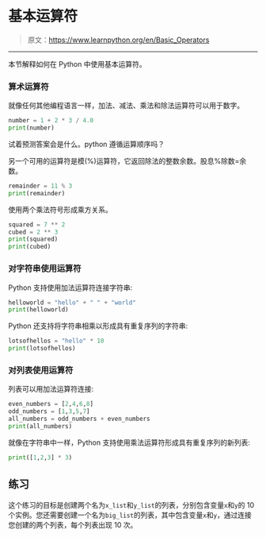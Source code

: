 # 基本运算符

> 原文：<https://www.learnpython.org/en/Basic_Operators>

* * *

本节解释如何在 Python 中使用基本运算符。

### 算术运算符

就像任何其他编程语言一样，加法、减法、乘法和除法运算符可以用于数字。

```py
number = 1 + 2 * 3 / 4.0
print(number) 
```

试着预测答案会是什么。python 遵循运算顺序吗？

另一个可用的运算符是模(%)运算符，它返回除法的整数余数。股息%除数=余数。

```py
remainder = 11 % 3
print(remainder) 
```

使用两个乘法符号形成乘方关系。

```py
squared = 7 ** 2
cubed = 2 ** 3
print(squared)
print(cubed) 
```

### 对字符串使用运算符

Python 支持使用加法运算符连接字符串:

```py
helloworld = "hello" + " " + "world"
print(helloworld) 
```

Python 还支持将字符串相乘以形成具有重复序列的字符串:

```py
lotsofhellos = "hello" * 10
print(lotsofhellos) 
```

### 对列表使用运算符

列表可以用加法运算符连接:

```py
even_numbers = [2,4,6,8]
odd_numbers = [1,3,5,7]
all_numbers = odd_numbers + even_numbers
print(all_numbers) 
```

就像在字符串中一样，Python 支持使用乘法运算符形成具有重复序列的新列表:

```py
print([1,2,3] * 3) 
```

## 练习

这个练习的目标是创建两个名为`x_list`和`y_list`的列表，分别包含变量`x`和`y`的 10 个实例。您还需要创建一个名为`big_list`的列表，其中包含变量`x`和`y`，通过连接您创建的两个列表，每个列表出现 10 次。